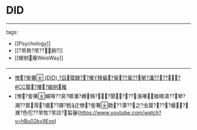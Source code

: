 ﻿---
layout: default
---

# DID

---
tags:
  - [[Psychology]]
  - [[?芾秩?芾??餉?]]
  - [[蝬剜雁WeisWay]]
---

* [憭?鈭箸 (DID) ?舀獐銝??嚗移蟡?鋆??臬??犖?潘?????#CC摮?嚗?蝬剜雁](https://youtu.be/zgrD_gbvoqc)
* [憭?鈭箸蝛嗥??臭?暻潘?蝟倏??閬???漲嚗隞暻澆??犖?潮??賣霈?擃??踝?銋迂憭?鈭箸靘??潭??之?虫葉????蝘?澈?色佗??芾牧?芾店?蜇鋆(https://www.youtube.com/watch?v=hBu02kv9Evo)

